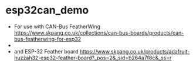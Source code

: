 # esp32can_demo
 * For use with CAN-Bus FeatherWing 
 https://www.skpang.co.uk/collections/can-bus-boards/products/can-bus-featherwing-for-esp32
 * 
 * and ESP-32 Feather board
https://www.skpang.co.uk/products/adafruit-huzzah32-esp32-feather-board?_pos=2&_sid=b264a7f8c&_ss=r
